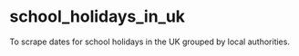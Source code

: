 # school_holidays_in_uk
To scrape dates for school holidays in the UK grouped by local authorities.

